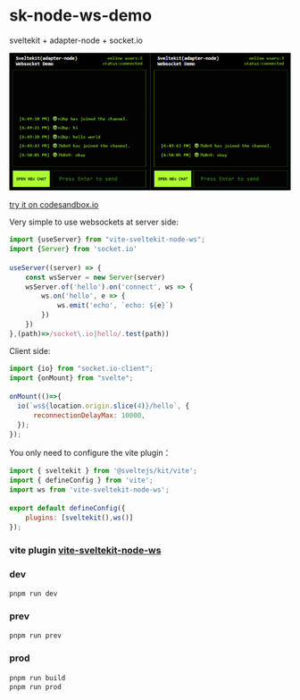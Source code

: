 
# sk-node-ws-demo

sveltekit + adapter-node + socket.io

![screenshot](screenshot.png)


 [try it on codesandbox.io](https://codesandbox.io/p/github/aolose/sk-node-ws-demo/main?layout=%257B%2522sidebarPanel%2522%253A%2522EXPLORER%2522%252C%2522rootPanelGroup%2522%253A%257B%2522direction%2522%253A%2522horizontal%2522%252C%2522contentType%2522%253A%2522UNKNOWN%2522%252C%2522type%2522%253A%2522PANEL_GROUP%2522%252C%2522id%2522%253A%2522ROOT_LAYOUT%2522%252C%2522panels%2522%253A%255B%257B%2522type%2522%253A%2522PANEL_GROUP%2522%252C%2522contentType%2522%253A%2522UNKNOWN%2522%252C%2522direction%2522%253A%2522vertical%2522%252C%2522id%2522%253A%2522cluslifz00005356iwpac95tx%2522%252C%2522sizes%2522%253A%255B70%252C30%255D%252C%2522panels%2522%253A%255B%257B%2522type%2522%253A%2522PANEL_GROUP%2522%252C%2522contentType%2522%253A%2522EDITOR%2522%252C%2522direction%2522%253A%2522horizontal%2522%252C%2522id%2522%253A%2522EDITOR%2522%252C%2522panels%2522%253A%255B%257B%2522type%2522%253A%2522PANEL%2522%252C%2522contentType%2522%253A%2522EDITOR%2522%252C%2522id%2522%253A%2522cluslifyz0002356itvy52p3s%2522%257D%255D%257D%252C%257B%2522type%2522%253A%2522PANEL_GROUP%2522%252C%2522contentType%2522%253A%2522SHELLS%2522%252C%2522direction%2522%253A%2522horizontal%2522%252C%2522id%2522%253A%2522SHELLS%2522%252C%2522panels%2522%253A%255B%257B%2522type%2522%253A%2522PANEL%2522%252C%2522contentType%2522%253A%2522SHELLS%2522%252C%2522id%2522%253A%2522cluslifz00003356ist8n0j1x%2522%257D%255D%252C%2522sizes%2522%253A%255B100%255D%257D%255D%257D%252C%257B%2522type%2522%253A%2522PANEL_GROUP%2522%252C%2522contentType%2522%253A%2522DEVTOOLS%2522%252C%2522direction%2522%253A%2522vertical%2522%252C%2522id%2522%253A%2522DEVTOOLS%2522%252C%2522panels%2522%253A%255B%257B%2522type%2522%253A%2522PANEL%2522%252C%2522contentType%2522%253A%2522DEVTOOLS%2522%252C%2522id%2522%253A%2522cluslifz00004356iu58hasic%2522%257D%255D%252C%2522sizes%2522%253A%255B100%255D%257D%255D%252C%2522sizes%2522%253A%255B50%252C50%255D%257D%252C%2522tabbedPanels%2522%253A%257B%2522cluslifyz0002356itvy52p3s%2522%253A%257B%2522tabs%2522%253A%255B%257B%2522id%2522%253A%2522cluslifyz0001356izznausad%2522%252C%2522mode%2522%253A%2522permanent%2522%252C%2522type%2522%253A%2522FILE%2522%252C%2522filepath%2522%253A%2522%252FREADME.md%2522%252C%2522state%2522%253A%2522IDLE%2522%257D%252C%257B%2522id%2522%253A%2522cluslokxd00a9356ihhrbg0rv%2522%252C%2522mode%2522%253A%2522permanent%2522%252C%2522type%2522%253A%2522FILE%2522%252C%2522initialSelections%2522%253A%255B%257B%2522startLineNumber%2522%253A8%252C%2522startColumn%2522%253A3%252C%2522endLineNumber%2522%253A8%252C%2522endColumn%2522%253A3%257D%255D%252C%2522filepath%2522%253A%2522%252Fpackage.json%2522%252C%2522state%2522%253A%2522IDLE%2522%257D%255D%252C%2522id%2522%253A%2522cluslifyz0002356itvy52p3s%2522%252C%2522activeTabId%2522%253A%2522cluslokxd00a9356ihhrbg0rv%2522%257D%252C%2522cluslifz00004356iu58hasic%2522%253A%257B%2522id%2522%253A%2522cluslifz00004356iu58hasic%2522%252C%2522activeTabId%2522%253A%2522clusmjvqf003h356i167gu2kn%2522%252C%2522tabs%2522%253A%255B%257B%2522type%2522%253A%2522TASK_PORT%2522%252C%2522taskId%2522%253A%2522prod%2522%252C%2522port%2522%253A3000%252C%2522id%2522%253A%2522clusmjvqf003h356i167gu2kn%2522%252C%2522mode%2522%253A%2522permanent%2522%252C%2522path%2522%253A%2522%252F%2522%257D%252C%257B%2522type%2522%253A%2522TASK_PORT%2522%252C%2522taskId%2522%253A%2522dev%2522%252C%2522port%2522%253A5173%252C%2522id%2522%253A%2522clusmjxce004j356i5ozqaa61%2522%252C%2522mode%2522%253A%2522permanent%2522%252C%2522path%2522%253A%2522%252F%2522%257D%255D%257D%252C%2522cluslifz00003356ist8n0j1x%2522%253A%257B%2522id%2522%253A%2522cluslifz00003356ist8n0j1x%2522%252C%2522activeTabId%2522%253A%2522clusmjsro001s356iqar1rjuh%2522%252C%2522tabs%2522%253A%255B%257B%2522type%2522%253A%2522TASK_LOG%2522%252C%2522taskId%2522%253A%2522prod%2522%252C%2522id%2522%253A%2522clusmjsro001s356iqar1rjuh%2522%252C%2522mode%2522%253A%2522permanent%2522%257D%252C%257B%2522type%2522%253A%2522TASK_LOG%2522%252C%2522taskId%2522%253A%2522dev%2522%252C%2522id%2522%253A%2522clusmjsro001t356il0v23rgk%2522%252C%2522mode%2522%253A%2522permanent%2522%257D%255D%257D%257D%252C%2522showDevtools%2522%253Atrue%252C%2522showShells%2522%253Atrue%252C%2522showSidebar%2522%253Atrue%252C%2522sidebarPanelSize%2522%253A15%257D)


Very simple to use websockets at server side:

```js
import {useServer} from "vite-sveltekit-node-ws";
import {Server} from 'socket.io'

useServer((server) => {
    const wsServer = new Server(server)
    wsServer.of('hello').on('connect', ws => {
        ws.on('hello', e => {
            ws.emit('echo', `echo: ${e}`)
        })
    })
},(path)=>/socket\.io|hello/.test(path))
```

Client side:

```js
import {io} from "socket.io-client";
import {onMount} from "svelte";

onMount(()=>{
  io(`ws${location.origin.slice(4)}/hello`, {
      reconnectionDelayMax: 10000,
  });
});
```


You only need to configure the vite plugin：

```js
import { sveltekit } from '@sveltejs/kit/vite';
import { defineConfig } from 'vite';
import ws from 'vite-sveltekit-node-ws';

export default defineConfig({
	plugins: [sveltekit(),ws()]
});
```

### vite plugin [vite-sveltekit-node-ws](https://github.com/aolose/vite-sveltekit-node-ws)


### dev
```
pnpm run dev
```


### prev
```
pnpm run prev
```


### prod
```
pnpm run build
pnpm run prod
```
